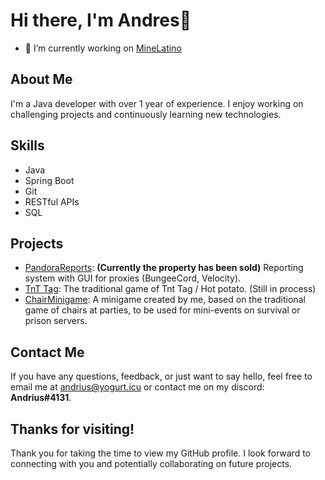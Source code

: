 # Hi there, I'm Andres👋

- 🔭 I’m currently working on [MineLatino](https://minelatino.com/)

## About Me

I'm a Java developer with over 1 year of experience. I enjoy working on challenging projects and continuously learning new technologies.

## Skills

- Java
- Spring Boot
- Git
- RESTful APIs
- SQL

## Projects

- [PandoraReports](https://www.mc-market.org/resources/21993/): __(Currently the property has been sold)__ Reporting system with GUI for proxies (BungeeCord, Velocity).
- [TnT Tag](https://github.com/Andrius91/TNT-Tag): The traditional game of Tnt Tag / Hot potato. (Still in process)
- [ChairMinigame](https://github.com/Andrius91/SillasMinigame): A minigame created by me, based on the traditional game of chairs at parties, to be used for mini-events on survival or prison servers.

## Contact Me

If you have any questions, feedback, or just want to say hello, feel free to email me at [andrius@yogurt.icu](mailto:andrius@yogurt.icu) 
or contact me on my discord: __Andrius#4131__.

## Thanks for visiting!

Thank you for taking the time to view my GitHub profile. I look forward to connecting with you and potentially collaborating on future projects.
